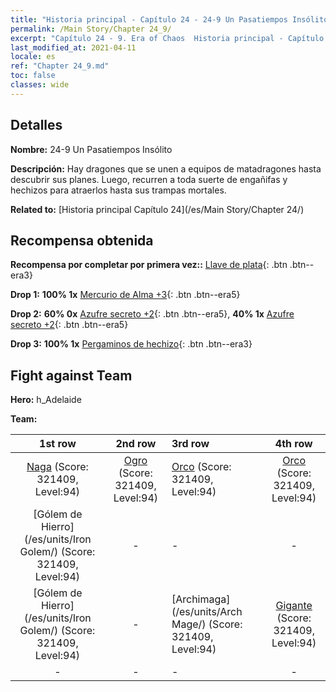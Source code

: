```yaml
---
title: "Historia principal - Capítulo 24 - 24-9 Un Pasatiempos Insólito"
permalink: /Main Story/Chapter 24_9/
excerpt: "Capítulo 24 - 9. Era of Chaos  Historia principal - Capítulo 24_9. 24-9 Un Pasatiempos Insólito"
last_modified_at: 2021-04-11
locale: es
ref: "Chapter 24_9.md"
toc: false
classes: wide
---
```


## Detalles

 **Nombre:** 24-9 Un Pasatiempos Insólito

 **Descripción:** Hay dragones que se unen a equipos de matadragones hasta descubrir sus planes. Luego, recurren a toda suerte de engañifas y hechizos para atraerlos hasta sus trampas mortales.

 **Related to:** [Historia principal Capítulo 24](/es/Main Story/Chapter 24/)

## Recompensa obtenida

 **Recompensa por completar por primera vez::** [Llave de plata](/es/Items/con_693/){: .btn .btn--era3}

 **Drop 1:** **100% 1x** [Mercurio de Alma +3](/es/Items/mat_84/){: .btn .btn--era5}

 **Drop 2:** **60% 0x** [Azufre secreto +2](/es/Items/mat_78/){: .btn .btn--era5}, **40% 1x** [Azufre secreto +2](/es/Items/mat_78/){: .btn .btn--era5}

 **Drop 3:** **100% 1x** [Pergaminos de hechizo](/es/Items/con_694/){: .btn .btn--era3}


## Fight against Team
 **Hero:** h_Adelaide

 **Team:**


  | 1st row | 2nd row | 3rd row | 4th row |
  |:----:|:----:|:----|:----:|
  | [Naga](/es/units/Naga/) (Score: 321409, Level:94)  | [Ogro](/es/units/Ogre/) (Score: 321409, Level:94)  | [Orco](/es/units/Orc/) (Score: 321409, Level:94)  | [Orco](/es/units/Orc/) (Score: 321409, Level:94)  |
  | [Gólem de Hierro](/es/units/Iron Golem/) (Score: 321409, Level:94)  | - | - | - |
  | [Gólem de Hierro](/es/units/Iron Golem/) (Score: 321409, Level:94)  | - | [Archimaga](/es/units/Arch Mage/) (Score: 321409, Level:94)  | [Gigante](/es/units/Giant/) (Score: 321409, Level:94)  |
  | - | - | - | - |


